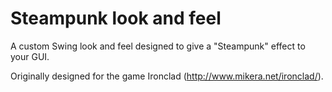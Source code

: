# Steampunk look and feel

A custom Swing look and feel designed to give a "Steampunk" effect to your GUI.

Originally designed for the game Ironclad (http://www.mikera.net/ironclad/).